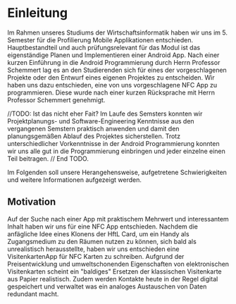 # Einleitung
Im Rahmen unseres Studiums der Wirtschaftsinformatik haben wir uns im 5. Semester für die Profilierung Mobile Applikationen entschieden. Hauptbestandteil und auch prüfungsrelevant für das Modul ist das eigenständige Planen und Implementieren einer Android App.
Nach einer kurzen Einführung in die Android Programmierung durch Herrn Professor Schemmert lag es an den Studierenden sich für eines der vorgeschlagenen Projekte oder den Entwurf eines eigenen Projektes zu entscheiden.
Wir haben uns dazu entschieden, eine von uns vorgeschlagene NFC App zu programmieren. Diese wurde nach einer kurzen Rücksprache mit Herrn Professor Schemmert genehmigt.

//TODO: Ist das nicht eher Fait?
Im Laufe des Semsters konnten wir Projektplanungs- und Software-Engineering Kenntnisse aus den vergangenen Semstern praktisch anwenden und damit den planungsgemäßen Ablauf des Projektes sicherstellen.
Trotz unterschiedlicher Vorkenntnisse in der Android Programmierung konnten wir uns alle gut in die Programmierung einbringen und jeder einzelne einen Teil beitragen.
// End TODO.

Im Folgenden soll unsere Herangehensweise, aufgetretene Schwierigkeiten und weitere Informationen aufgezeigt werden.


## Motivation
Auf der Suche nach einer App mit praktischem Mehrwert und interessantem Inhalt haben wir uns für eine NFC App entschieden.
Nachdem die anfägliche Idee eines Klonens der HftL Card, um ein Handy als Zugangsmedium zu den Räumen nutzen zu können, sich bald als unrealistisch herausstellte, haben wir uns entschieden eine VisitenkartenApp für NFC Karten zu schreiben.
Aufgrund der Preisentwicklung und umweltschonenden Eigenschaften von elektronischen Visitenkarten scheint ein "baldiges" Ersetzen der klassischen Visitenkarte aus Papier realistisch.
Zudem werden Kontakte heute in der Regel digital gespeichert und verwaltet was ein analoges Austauschen von Daten redundant macht.
